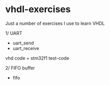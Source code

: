 # vhdl-exercises

Just a number of exercises I use to learn VHDL

1/ UART
- uart_send
- uart_receive

vhd code + stm32f1 test-code

2/ FIFO buffer
- fifo
